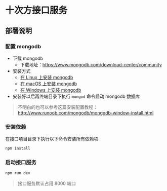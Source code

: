 # 十次方接口服务

## 部署说明

### 配置 mongodb

- 下载 mongodb
  + 下载地址：https://www.mongodb.com/download-center/community
- 安装方式
  + [在 Linux 上安装 mongodb](https://docs.mongodb.com/manual/administration/install-on-linux/)
  + [在 macOS 上安装 mongodb](https://docs.mongodb.com/manual/tutorial/install-mongodb-on-os-x/)
  + [在 Windows 上安装 mongodb](https://docs.mongodb.com/manual/tutorial/install-mongodb-on-windows/)
- 安装好以后再终端目录下执行 `mongod` 命令启动 mongodb 数据库

> 不明白的也可以参考这篇安装配置教程：http://www.runoob.com/mongodb/mongodb-window-install.html

### 安装依赖

在接口项目目录下执行以下命令安装所有依赖项

```bash
npm install
```

### 启动接口服务

```bash
npm run dev
```

> 接口服务默认占用 8000 端口
